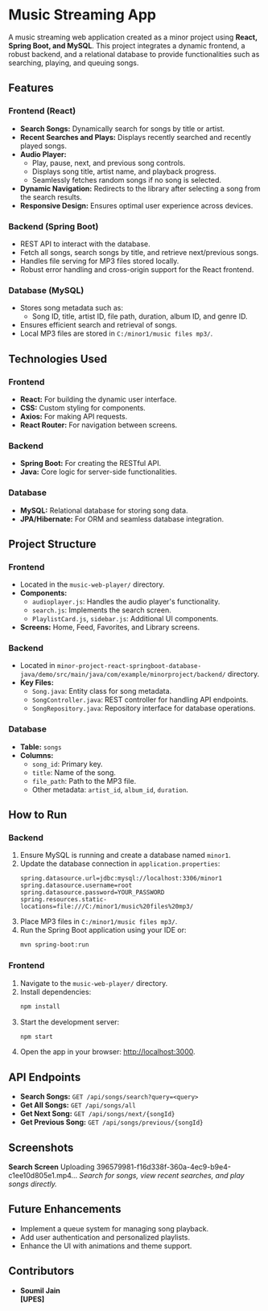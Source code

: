 # Music Streaming App

A music streaming web application created as a minor project using **React, Spring Boot, and MySQL**. This project integrates a dynamic frontend, a robust backend, and a relational database to provide functionalities such as searching, playing, and queuing songs.

## Features

### Frontend (React)
- **Search Songs:** Dynamically search for songs by title or artist.
- **Recent Searches and Plays:** Displays recently searched and recently played songs.
- **Audio Player:**
  - Play, pause, next, and previous song controls.
  - Displays song title, artist name, and playback progress.
  - Seamlessly fetches random songs if no song is selected.
- **Dynamic Navigation:** Redirects to the library after selecting a song from the search results.
- **Responsive Design:** Ensures optimal user experience across devices.

### Backend (Spring Boot)
- REST API to interact with the database.
- Fetch all songs, search songs by title, and retrieve next/previous songs.
- Handles file serving for MP3 files stored locally.
- Robust error handling and cross-origin support for the React frontend.

### Database (MySQL)
- Stores song metadata such as:
  - Song ID, title, artist ID, file path, duration, album ID, and genre ID.
- Ensures efficient search and retrieval of songs.
- Local MP3 files are stored in `C:/minor1/music files mp3/`.

## Technologies Used

### Frontend
- **React:** For building the dynamic user interface.
- **CSS:** Custom styling for components.
- **Axios:** For making API requests.
- **React Router:** For navigation between screens.

### Backend
- **Spring Boot:** For creating the RESTful API.
- **Java:** Core logic for server-side functionalities.

### Database
- **MySQL:** Relational database for storing song data.
- **JPA/Hibernate:** For ORM and seamless database integration.

## Project Structure

### Frontend
- Located in the `music-web-player/` directory.
- **Components:**
  - `audioplayer.js`: Handles the audio player's functionality.
  - `search.js`: Implements the search screen.
  - `PlaylistCard.js`, `sidebar.js`: Additional UI components.
- **Screens:** Home, Feed, Favorites, and Library screens.

### Backend
- Located in `minor-project-react-springboot-database-java/demo/src/main/java/com/example/minorproject/backend/` directory.
- **Key Files:**
  - `Song.java`: Entity class for song metadata.
  - `SongController.java`: REST controller for handling API endpoints.
  - `SongRepository.java`: Repository interface for database operations.

### Database
- **Table:** `songs`
- **Columns:**
  - `song_id`: Primary key.
  - `title`: Name of the song.
  - `file_path`: Path to the MP3 file.
  - Other metadata: `artist_id`, `album_id`, `duration`.

## How to Run

### Backend
1. Ensure MySQL is running and create a database named `minor1`.
2. Update the database connection in `application.properties`:
   ```properties
   spring.datasource.url=jdbc:mysql://localhost:3306/minor1
   spring.datasource.username=root
   spring.datasource.password=YOUR_PASSWORD
   spring.resources.static-locations=file:///C:/minor1/music%20files%20mp3/
   ```
3. Place MP3 files in `C:/minor1/music files mp3/`.
4. Run the Spring Boot application using your IDE or:
   ```sh
   mvn spring-boot:run
   ```

### Frontend
1. Navigate to the `music-web-player/` directory.
2. Install dependencies:
   ```sh
   npm install
   ```
3. Start the development server:
   ```sh
   npm start
   ```
4. Open the app in your browser: [http://localhost:3000](http://localhost:3000).

## API Endpoints
- **Search Songs:** `GET /api/songs/search?query=<query>`
- **Get All Songs:** `GET /api/songs/all`
- **Get Next Song:** `GET /api/songs/next/{songId}`
- **Get Previous Song:** `GET /api/songs/previous/{songId}`

## Screenshots
**Search Screen**
Uploading 396579981-f16d338f-360a-4ec9-b9e4-c1ee10d805e1.mp4…
_Search for songs, view recent searches, and play songs directly._

## Future Enhancements
- Implement a queue system for managing song playback.
- Add user authentication and personalized playlists.
- Enhance the UI with animations and theme support.

## Contributors
- **Soumil Jain**  
  **[UPES]**
